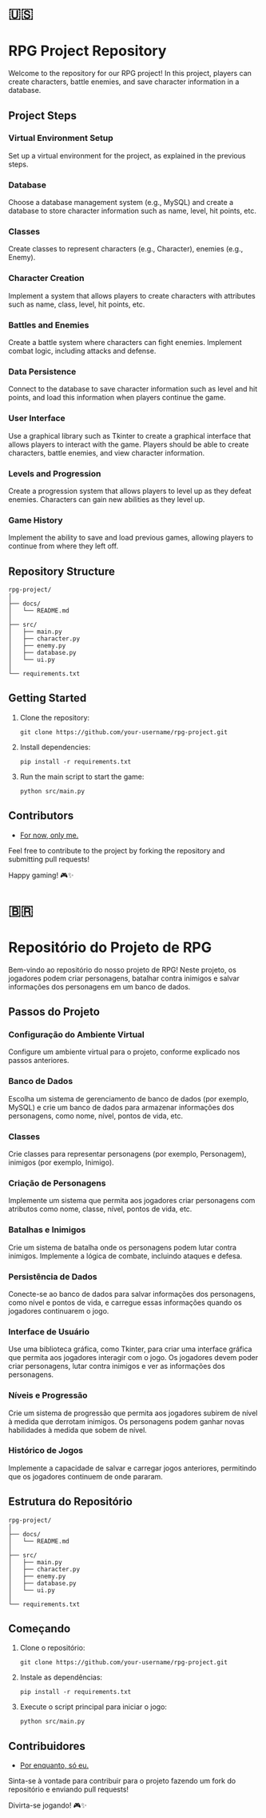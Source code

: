 # 🇺🇸
# RPG Project Repository

Welcome to the repository for our RPG project! In this project, players can create characters, battle enemies, and save character information in a database.

## Project Steps

### Virtual Environment Setup

Set up a virtual environment for the project, as explained in the previous steps.

### Database

Choose a database management system (e.g., MySQL) and create a database to store character information such as name, level, hit points, etc.

### Classes

Create classes to represent characters (e.g., Character), enemies (e.g., Enemy).

### Character Creation

Implement a system that allows players to create characters with attributes such as name, class, level, hit points, etc.

### Battles and Enemies

Create a battle system where characters can fight enemies. Implement combat logic, including attacks and defense.

### Data Persistence

Connect to the database to save character information such as level and hit points, and load this information when players continue the game.

### User Interface

Use a graphical library such as Tkinter to create a graphical interface that allows players to interact with the game. Players should be able to create characters, battle enemies, and view character information.

### Levels and Progression

Create a progression system that allows players to level up as they defeat enemies. Characters can gain new abilities as they level up.

### Game History

Implement the ability to save and load previous games, allowing players to continue from where they left off.

## Repository Structure

```
rpg-project/
│
├── docs/
│   └── README.md
│
├── src/
│   ├── main.py
│   ├── character.py
│   ├── enemy.py
│   ├── database.py
│   └── ui.py
│
└── requirements.txt
```

## Getting Started

1. Clone the repository:
   ```
   git clone https://github.com/your-username/rpg-project.git
   ```

2. Install dependencies:
   ```
   pip install -r requirements.txt
   ```

3. Run the main script to start the game:
   ```
   python src/main.py
   ```

## Contributors

- [For now, only me.](https://github.com/LSierra1)

Feel free to contribute to the project by forking the repository and submitting pull requests!

Happy gaming! 🎮✨

# 🇧🇷
# Repositório do Projeto de RPG

Bem-vindo ao repositório do nosso projeto de RPG! Neste projeto, os jogadores podem criar personagens, batalhar contra inimigos e salvar informações dos personagens em um banco de dados.

## Passos do Projeto

### Configuração do Ambiente Virtual

Configure um ambiente virtual para o projeto, conforme explicado nos passos anteriores.

### Banco de Dados

Escolha um sistema de gerenciamento de banco de dados (por exemplo, MySQL) e crie um banco de dados para armazenar informações dos personagens, como nome, nível, pontos de vida, etc.

### Classes

Crie classes para representar personagens (por exemplo, Personagem), inimigos (por exemplo, Inimigo).

### Criação de Personagens

Implemente um sistema que permita aos jogadores criar personagens com atributos como nome, classe, nível, pontos de vida, etc.

### Batalhas e Inimigos

Crie um sistema de batalha onde os personagens podem lutar contra inimigos. Implemente a lógica de combate, incluindo ataques e defesa.

### Persistência de Dados

Conecte-se ao banco de dados para salvar informações dos personagens, como nível e pontos de vida, e carregue essas informações quando os jogadores continuarem o jogo.

### Interface de Usuário

Use uma biblioteca gráfica, como Tkinter, para criar uma interface gráfica que permita aos jogadores interagir com o jogo. Os jogadores devem poder criar personagens, lutar contra inimigos e ver as informações dos personagens.

### Níveis e Progressão

Crie um sistema de progressão que permita aos jogadores subirem de nível à medida que derrotam inimigos. Os personagens podem ganhar novas habilidades à medida que sobem de nível.

### Histórico de Jogos

Implemente a capacidade de salvar e carregar jogos anteriores, permitindo que os jogadores continuem de onde pararam.

## Estrutura do Repositório

```
rpg-project/
│
├── docs/
│   └── README.md
│
├── src/
│   ├── main.py
│   ├── character.py
│   ├── enemy.py
│   ├── database.py
│   └── ui.py
│
└── requirements.txt
```

## Começando

1. Clone o repositório:
   ```
   git clone https://github.com/your-username/rpg-project.git
   ```

2. Instale as dependências:
   ```
   pip install -r requirements.txt
   ```

3. Execute o script principal para iniciar o jogo:
   ```
   python src/main.py
   ```

## Contribuidores

- [Por enquanto, só eu.](https://github.com/LSierra1)

Sinta-se à vontade para contribuir para o projeto fazendo um fork do repositório e enviando pull requests!

Divirta-se jogando! 🎮✨